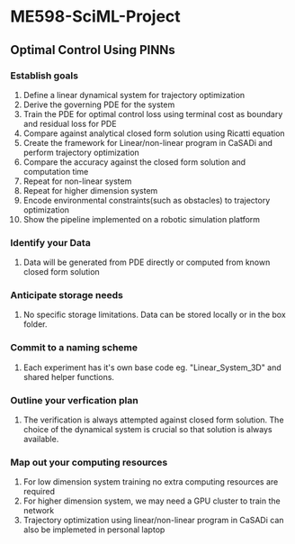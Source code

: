 # ME598-SciML-Project

## Optimal Control Using PINNs

### Establish goals
1. Define a linear dynamical system for trajectory optimization
2. Derive the governing PDE for the system
3. Train the PDE for optimal control loss using terminal cost as boundary and residual loss for PDE
4. Compare against analytical closed form solution using Ricatti equation
5. Create the framework for Linear/non-linear program in CaSADi and perform trajectory optimization
5. Compare the accuracy against the closed form solution and computation time
6. Repeat for non-linear system
7. Repeat for higher dimension system
8. Encode environmental constraints(such as obstacles) to trajectory optimization
8. Show the pipeline implemented on a robotic simulation platform

### Identify your Data
1. Data will be generated from PDE directly or computed from known closed form solution

### Anticipate storage needs
1. No specific storage limitations. Data can be stored locally or in the box folder.

### Commit to a naming scheme
1. Each experiment has it's own base code eg. "Linear_System_3D" and shared helper functions.

### Outline your verfication plan
1. The verification is always attempted against closed form solution. The choice of the dynamical system is crucial so that solution is always available.

### Map out your computing resources
1. For low dimension system training no extra computing resources are required
2. For higher dimension system, we may need a GPU cluster to train the network
3. Trajectory optimization using linear/non-linear program in CaSADi can also be implemeted in personal laptop
